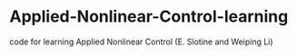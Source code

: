 # Applied-Nonlinear-Control-learning
code for learning Applied Nonlinear Control (E. Slotine and Weiping Li)
